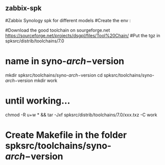 ## zabbix-spk

#Zabbix Synology spk for different models
#Create the env :

#Download the good toolchain on sourgeforge.net https://sourceforge.net/projects/dsgpl/files/Tool%20Chain/
#Put the tgz in spksrc/distrib/toolchains/7.0

# name in syno-$arch-$version
mkdir spksrc/toolchains/syno-$arch-$version
cd spksrc/toolchains/syno-$arch-$version
mkdir work
# until working…
chmod -R u+w * && tar -Jxf spksrc/distrib/toolchains/7.0/xxx.txz -C work
# Create Makefile in the folder spksrc/toolchains/syno-$arch-$version


